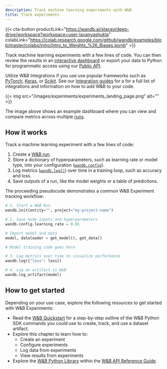 ```yaml
---
description: Track machine learning experiments with W&B.
title: Track experiments
---
```

{{< cta-button productLink="https://wandb.ai/stacey/deep-drive/workspace?workspace=user-lavanyashukla" colabLink="https://colab.research.google.com/github/wandb/examples/blob/master/colabs/intro/Intro_to_Weights_%26_Biases.ipynb" >}}

Track machine learning experiments with a few lines of code. You can then review the results in an [interactive dashboard](../track/workspaces.md) or export your data to Python for programmatic access using our [Public API](../../ref/python/public-api/README.md). 

Utilize W&B Integrations if you use use popular frameworks such as [PyTorch](../integrations/pytorch.md), [Keras](../integrations/keras.md), or [Scikit](../integrations/scikit.md). See our [Integration guides](../integrations/intro.md) for a for a full list of integrations and information on how to add W&B to your code.

{{< img src="/images/experiments/experiments_landing_page.png" alt="" >}}

The image above shows an example dashboard where you can view and compare metrics across multiple [runs](../runs/intro.md).

## How it works

Track a machine learning experiment with a few lines of code:
1. Create a [W&B run](../runs/intro.md).
2. Store a dictionary of hyperparameters, such as learning rate or model type, into your configuration ([`wandb.config`](./config.md)).
3. Log metrics ([`wandb.log()`](./log/intro.md)) over time in a training loop, such as accuracy and loss.
4. Save outputs of a run, like the model weights or a table of predictions.

The proceeding pseudocode demonstrates a common W&B Experiment tracking workflow:

```python showLineNumbers
# 1. Start a W&B Run
wandb.init(entity="", project="my-project-name")

# 2. Save mode inputs and hyperparameters
wandb.config.learning_rate = 0.01

# Import model and data
model, dataloader = get_model(), get_data()

# Model training code goes here

# 3. Log metrics over time to visualize performance
wandb.log({"loss": loss})

# 4. Log an artifact to W&B
wandb.log_artifact(model)
```

## How to get started

Depending on your use case, explore the following resources to get started with W&B Experiments:

* Read the [W&B Quickstart](../../quickstart.md) for a step-by-step outline of the W&B Python SDK commands you could use to create, track, and use a dataset artifact.
* Explore this chapter to learn how to:
  * Create an experiment
  * Configure experiments
  * Log data from experiments
  * View results from experiments
* Explore the [W&B Python Library](../../ref/python/README.md) within the [W&B API Reference Guide](../../ref/README.md). 



